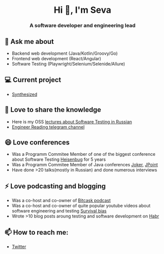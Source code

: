 <h1 align="center">Hi 👋, I'm Seva</h1>
<h3 align="center">A software developer and engineering lead</h3>

## 💬 Ask me about
- Backend web development (Java/Kotlin/Groovy/Go)
- Frontend web development (React/Angular)
- Software Testing (Playwright/Selenium/Selenide/Allure)

## 💻 Current project
- [Synthesized](https://github.com/synthesized-io)

## 🔭 Love to share the knowledge
- Here is my OSS [lectures about Software Testing in Russian](https://github.com/volekerb/testing-lectures)
- [Engineer Reading telegram channel](https://t.me/engineerreadings)

## 😄 Love conferences
- Was a Programm Commitee Member of one of the biggest conference about Software Testing [Heisenbug](https://heisenbug.ru/en/) for 5 years
- Was a Programm Commitee Member of Java conferences [Joker](https://jokerconf.com/en/), [JPoint](https://jpoint.ru/en/)
- Have done >20 talks(mostly in Russian) and done numerous interviews

## ⚡ Love podcasting and blogging
- Was a co-host and co-owner of [Bitcask podcast](https://bitcask.live/)
- Was a co-host and co-owner of quite popular youtube videos about software engineering and testing [Survival bias](https://www.youtube.com/playlist?list=PLwvQQeADNQWcA0NdtL6_AEXl58Gf7ERuw)
- Wrote >10 blog posts aroung testing and software development on [Habr](https://habr.com/ru/users/vbrekelov/posts/)

## 📫 How to reach me:
- [Twitter](https://twitter.com/brekelov)

